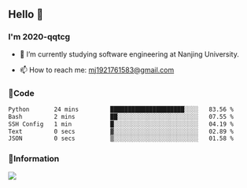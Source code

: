## Hello 👋


### I'm 2020-qqtcg

- 🔭 I’m currently studying software engineering at Nanjing University. 
<!-- - 🌱 I’m currently learning MLsys and -->
<!-- - 👯 I’m looking to collaborate on ... -->
<!-- - 🤔 I’m looking for help with ... -->
<!-- - 💬 Ask me about ... -->
- 📫 How to reach me: mj1921761583@gmail.com
<!-- - 😄 Pronouns: ... -->
<!-- - ⚡ Fun fact: ... -->

### 🌱Code
<!--START_SECTION:waka-->

```txt
Python       24 mins         █████████████████████░░░░   83.56 %
Bash         2 mins          ██░░░░░░░░░░░░░░░░░░░░░░░   07.55 %
SSH Config   1 min           █░░░░░░░░░░░░░░░░░░░░░░░░   04.19 %
Text         0 secs          ▓░░░░░░░░░░░░░░░░░░░░░░░░   02.89 %
JSON         0 secs          ▒░░░░░░░░░░░░░░░░░░░░░░░░   01.58 %
```

<!--END_SECTION:waka-->

### 💬Information
![](https://github-readme-stats.vercel.app/api?username=2020-qqtcg&theme=buefy&hide_border=false)


<!-- <div align="center"> <img src="https://github-readme-activity-graph.vercel.app/graph?username=2020-qqtcg&theme=minimal" /> </div> -->


